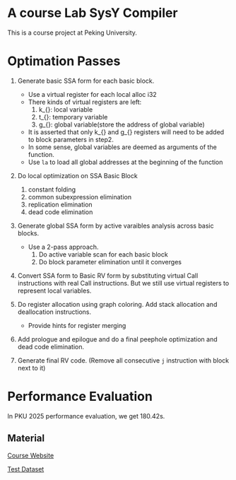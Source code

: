 # A course Lab SysY Compiler

This is a course project at Peking University.

# Optimation Passes
1. Generate basic SSA form for each basic block.
    - Use a virtual register for each local alloc i32
    - There kinds of virtual registers are left:
        1. k_{}: local variable
        2. t_{}: temporary variable
        3. g_{}: global variable(store the address of global variable)
    - It is asserted that only k_{} and g_{} registers will need to be added to block parameters in step2.
    - In some sense, global variables are deemed as arguments of the function.
    - Use `la` to load all global addresses at the beginning of the function

2. Do local optimization on SSA Basic Block
    1. constant folding
    2. common subexpression elimination
    3. replication elimination
    4. dead code elimination

3. Generate global SSA form by active varaibles analysis across basic blocks.
    - Use a 2-pass approach.
        1. Do active variable scan for each basic block
        2. Do block parameter elimination until it converges

4. Convert SSA form to Basic RV form by substituting virtual Call instructions with real Call instructions.
   But we still use virtual registers to represent local variables.

5. Do register allocation using graph coloring. Add stack allocation and deallocation instructions.
    - Provide hints for register merging

6. Add prologue and epilogue and do a final peephole optimization and dead code elimination.

7. Generate final RV code. (Remove all consecutive `j` instruction with block next to it)

# Performance Evaluation
In PKU 2025 performance evaluation, we get 180.42s.

## Material
[Course Website](https://pku-minic.github.io/online-doc/#/)

[Test Dataset](https://gitlab.eduxiji.net/csc1/nscscc/compiler2024/-/tree/main)